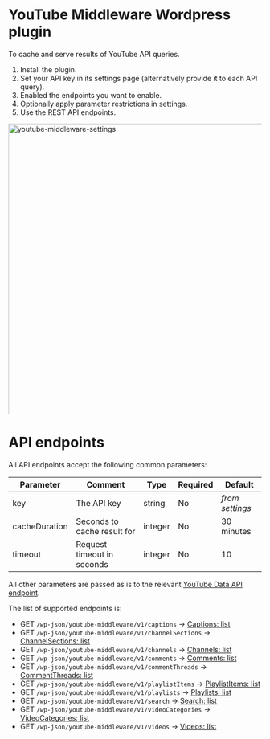 # YouTube Middleware Wordpress plugin

To cache and serve results of YouTube API queries.

1. Install the plugin.
2. Set your API key in its settings page (alternatively provide it to each API query).
3. Enabled the endpoints you want to enable.
4. Optionally apply parameter restrictions in settings.
5. Use the REST API endpoints.

<img width="948" height="579" alt="youtube-middleware-settings" src="https://github.com/user-attachments/assets/0f2b4f44-1e30-48b8-9860-341bc54a712c" />

# API endpoints

All API endpoints accept the following common parameters:

| Parameter     | Comment                     | Type    | Required | Default         |
| ------------- | --------------------------- | ------- | -------- | --------------- |
| key           | The API key                 | string  | No       | _from settings_ |
| cacheDuration | Seconds to cache result for | integer | No       | 30 minutes      |
| timeout       | Request timeout in seconds  | integer | No       | 10              |

All other parameters are passed as is to the relevant [YouTube Data API endpoint](https://developers.google.com/youtube/v3/docs).

The list of supported endpoints is:

- GET `/wp-json/youtube-middleware/v1/captions` &#x2192; [Captions: list](https://developers.google.com/youtube/v3/docs/captions/list)
- GET `/wp-json/youtube-middleware/v1/channelSections` &#x2192; [ChannelSections: list](https://developers.google.com/youtube/v3/docs/channelSections/list)
- GET `/wp-json/youtube-middleware/v1/channels` &#x2192; [Channels: list](https://developers.google.com/youtube/v3/docs/channels/list)
- GET `/wp-json/youtube-middleware/v1/comments` &#x2192; [Comments: list](https://developers.google.com/youtube/v3/docs/comments/list)
- GET `/wp-json/youtube-middleware/v1/commentThreads` &#x2192; [CommentThreads: list](https://developers.google.com/youtube/v3/docs/commentThreads/list)
- GET `/wp-json/youtube-middleware/v1/playlistItems` &#x2192; [PlaylistItems: list](https://developers.google.com/youtube/v3/docs/playlistItems/list)
- GET `/wp-json/youtube-middleware/v1/playlists` &#x2192; [Playlists: list](https://developers.google.com/youtube/v3/docs/playlists/list)
- GET `/wp-json/youtube-middleware/v1/search` &#x2192; [Search: list](https://developers.google.com/youtube/v3/docs/search/list)
- GET `/wp-json/youtube-middleware/v1/videoCategories` &#x2192; [VideoCategories: list](https://developers.google.com/youtube/v3/docs/videoCategories/list)
- GET `/wp-json/youtube-middleware/v1/videos` &#x2192; [Videos: list](https://developers.google.com/youtube/v3/docs/videos/list)
